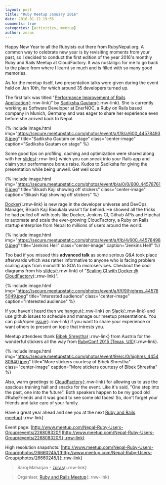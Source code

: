 ```yaml
---
layout: post
title: "Ruby Meetup January 2016"
date: 2016-01-12 19:56
comments: true
categories: [activities, meetup]
author: zoras
---
```


Happy New Year to all the Rubyists out there from RubyNepal.org. A common way to celebrate new year is by revisiting moments from your past, so I decided to conduct the first edition of the year 2016's monthly Ruby and Rails Meetup at CloudFactory. It was nostaligic for me to go back to the place from where I learnt so much and is filled with so many good memories.

As for the meetup itself, two presentation talks were given during the event held on Jan 10th, for which around 35 developers turned up.

The first talk was titled "[Performance Improvement of Rails Application](https://github.com/RubyNepal/rorh/issues/9){:.rnw-link}" by [Sadiksha Gautam](https://twitter.com/sadikshagautam){:.rnw-link}. She is currently working as Software Developer at EnerNOC, a Ruby on Rails based company in Munich, Germany and was eager to share her experience even before she arrived back to Nepal.

{% include image.html
    img="https://secure.meetupstatic.com/photos/event/a/f/8/a/600_445784938.jpeg"
    title="Sadiksha Gautam on stage"
    class="center-image"
    caption="Sadiksha Gautam on stage"
%}

Some good tips on profiling, caching and optimization were shared along with her [slides](http://files.meetup.com/18762323/Performance_Improvement_Sadiksha_Gautam-Ruby_Nepal_Meetup-Jan_10.pdf){:.rnw-link} which you can sneak into your Rails app and claim your performance bonus raise. Kudos to Sadiksha for giving the presentation while being unwell. Get well soon!

{% include image.html
    img="https://secure.meetupstatic.com/photos/event/b/a/0/0/600_445787616.jpeg"
    title="Bikash Kaji showing off stickers"
    class="center-image"
    caption="Bikash Kaji showing off stickers"
%}

[Docker](https://www.docker.com/){:.rnw-link} is new rage in the developer universe and DevOps Manager, Bikash Kaji Basukala wasn't far behind. He showed all the tricks he had pulled off with tools like Docker, Jenkins CI, Github APIs and Hipchat to automate and scale the ever-growing CloudFactory, a Ruby on Rails startup enterprise from Nepal to millions of users around the world.

{% include image.html
    img="https://secure.meetupstatic.com/photos/event/a/f/b/4/600_445784980.jpeg"
    title="Jenkins Hell"
    class="center-image"
    caption="Jenkins Hell"
%}

Too bad if you missed this **advanced talk** as some serious *Q&A* took place afterwards which was rather informative to anyone who is facing problem scaling apps from monolith to SOA to microservices. Checkout the cool diagrams from his [slides](https://bit.ly/scaling_ci_with_dockers){:.rnw-link} of "[Scaling CI with Docker @ CloudFactory](https://github.com/RubyNepal/rorh/issues/12){:.rnw-link}".

{% include image.html
    img="https://secure.meetupstatic.com/photos/event/a/f/f/9/highres_445785049.jpeg"
    title="Interested audience"
    class="center-image"
    caption="Interested audience"
%}

If you haven't heard then we [hangout](https://rubynepal-slack.herokuapp.com/){:.rnw-link} on [Slack](https://rubynepal.slack.com/){:.rnw-link} and use github issues to schedule and manage our meetup presentations. You can pick/open [issue](https://github.com/RubyNepal/rorh/issues){:.rnw-link} if you want to share your experience or want others to present on topic that intrests you.

Meetup attendees thank [Bibek Shrestha](https://twitter.com/bibstha){:.rnw-link} from Austria for the wonderful stickers all the way from [RubyConf 2015 (Texas, US)](http://confreaks.tv/events/rubyconf2015){:.rnw-link}.

{% include image.html
    img="https://secure.meetupstatic.com/photos/event/9/e/c/0/highres_445480640.jpeg"
    title="More stickers courtesy of Bibek Shrestha"
    class="center-image"
    caption="More stickers courtesy of Bibek Shrestha"
%}

Also, warm greetings to [CloudFactory](http://www.cloudfactory.com/home){:.rnw-link} for allowing us to use the spacious training hall and snacks for the event. Like it's said, "One step into the past, one into the future". Both speakers happen to be my good old #RubyFriends and it was good to see some old faces! So, don't forget your friends and take care of your family.

Have a great year ahead and see you at the next [Ruby and Rails meetup](http://www.meetup.com/Nepal-Ruby-Users-Group/){:.rnw-link}

Event page: [http://www.meetup.com/Nepal-Ruby-Users-Group/events/226808320/](http://www.meetup.com/Nepal-Ruby-Users-Group/events/226808320/){:.rnw-link}

High resolution snapshots: [http://www.meetup.com/Nepal-Ruby-Users-Group/photos/26660245/](http://www.meetup.com/Nepal-Ruby-Users-Group/photos/26660245/){:.rnw-link}

> Saroj Maharjan - [zoras](https://twitter.com/zoraslapen){:.rnw-link}

> Organiser, [Ruby and Rails Meetup](http://www.meetup.com/Nepal-Ruby-Users-Group/){:.rnw-link}
